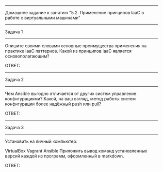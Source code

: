 __________________________________________________________________________
Домашнее задание к занятию "5.2. Применение принципов IaaC в работе с виртуальными машинами"
__________________________________________________________________________

Задача 1
__________________________________________________________________________
Опишите своими словами основные преимущества применения на практике IaaC паттернов.
Какой из принципов IaaC является основополагающим?

ОТВЕТ:

__________________________________________________________________________
Задача 2
__________________________________________________________________________

Чем Ansible выгодно отличается от других систем управление конфигурациями?
Какой, на ваш взгляд, метод работы систем конфигурации более надёжный push или pull?


ОТВЕТ:
__________________________________________________________________________
Задача 3
__________________________________________________________________________
Установить на личный компьютер:

VirtualBox
Vagrant
Ansible
Приложить вывод команд установленных версий каждой из программ, оформленный в markdown.

ОТВЕТ:
